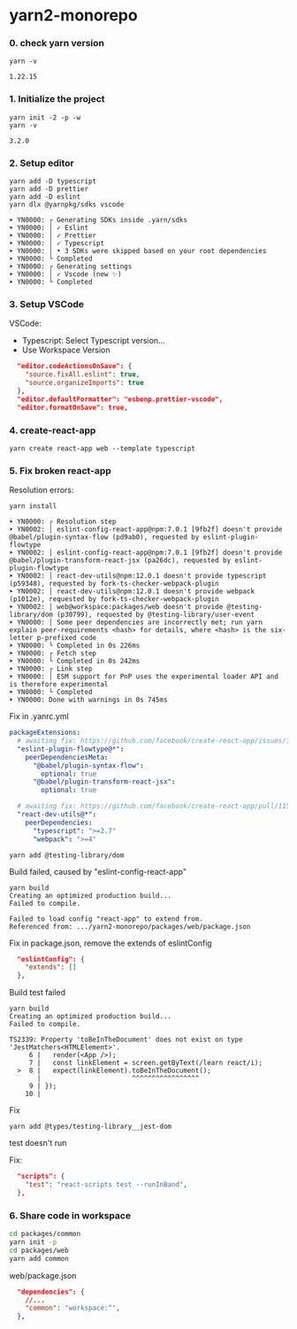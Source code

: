 # yarn2-monorepo

### 0. check yarn version

```
yarn -v

1.22.15
```

### 1. Initialize the project

```
yarn init -2 -p -w
yarn -v

3.2.0
```

### 2. Setup editor

```
yarn add -D typescript
yarn add -D prettier
yarn add -D eslint
yarn dlx @yarnpkg/sdks vscode

➤ YN0000: ┌ Generating SDKs inside .yarn/sdks
➤ YN0000: │ ✓ Eslint
➤ YN0000: │ ✓ Prettier
➤ YN0000: │ ✓ Typescript
➤ YN0000: │ • 3 SDKs were skipped based on your root dependencies
➤ YN0000: └ Completed
➤ YN0000: ┌ Generating settings
➤ YN0000: │ ✓ Vscode (new ✨)
➤ YN0000: └ Completed
```

### 3. Setup VSCode

VSCode:

- Typescript: Select Typescript version...
- Use Workspace Version

```json
  "editor.codeActionsOnSave": {
    "source.fixAll.eslint": true,
    "source.organizeImports": true
  },
  "editor.defaultFormatter": "esbenp.prettier-vscode",
  "editor.formatOnSave": true,
```

### 4. create-react-app

```
yarn create react-app web --template typescript
```

### 5. Fix broken react-app

Resolution errors:

```
yarn install

➤ YN0000: ┌ Resolution step
➤ YN0002: │ eslint-config-react-app@npm:7.0.1 [9fb2f] doesn't provide @babel/plugin-syntax-flow (pd9ab0), requested by eslint-plugin-flowtype
➤ YN0002: │ eslint-config-react-app@npm:7.0.1 [9fb2f] doesn't provide @babel/plugin-transform-react-jsx (pa26dc), requested by eslint-plugin-flowtype
➤ YN0002: │ react-dev-utils@npm:12.0.1 doesn't provide typescript (p59348), requested by fork-ts-checker-webpack-plugin
➤ YN0002: │ react-dev-utils@npm:12.0.1 doesn't provide webpack (p1012e), requested by fork-ts-checker-webpack-plugin
➤ YN0002: │ web@workspace:packages/web doesn't provide @testing-library/dom (p30799), requested by @testing-library/user-event
➤ YN0000: │ Some peer dependencies are incorrectly met; run yarn explain peer-requirements <hash> for details, where <hash> is the six-letter p-prefixed code
➤ YN0000: └ Completed in 0s 226ms
➤ YN0000: ┌ Fetch step
➤ YN0000: └ Completed in 0s 242ms
➤ YN0000: ┌ Link step
➤ YN0000: │ ESM support for PnP uses the experimental loader API and is therefore experimental
➤ YN0000: └ Completed
➤ YN0000: Done with warnings in 0s 745ms
```

Fix in .yanrc.yml

```yml
packageExtensions:
  # awaiting fix: https://github.com/facebook/create-react-app/issues/11982
  "eslint-plugin-flowtype@*":
    peerDependenciesMeta:
      "@babel/plugin-syntax-flow":
        optional: true
      "@babel/plugin-transform-react-jsx":
        optional: true

  # awaiting fix: https://github.com/facebook/create-react-app/pull/11526
  "react-dev-utils@*":
    peerDependencies:
      "typescript": ">=2.7"
      "webpack": ">=4"
```

```
yarn add @testing-library/dom
```

Build failed, caused by "eslint-config-react-app"

```
yarn build
Creating an optimized production build...
Failed to compile.

Failed to load config "react-app" to extend from.
Referenced from: .../yarn2-monorepo/packages/web/package.json
```

Fix in package.json, remove the extends of eslintConfig

```json
  "eslintConfig": {
    "extends": []
  },
```

Build test failed

```
yarn build
Creating an optimized production build...
Failed to compile.

TS2339: Property 'toBeInTheDocument' does not exist on type 'JestMatchers<HTMLElement>'.
     6 |   render(<App />);
     7 |   const linkElement = screen.getByText(/learn react/i);
  >  8 |   expect(linkElement).toBeInTheDocument();
       |                       ^^^^^^^^^^^^^^^^^
     9 | });
    10 |
```

Fix

```
yarn add @types/testing-library__jest-dom
```

test doesn't run

Fix:

```json
  "scripts": {
    "test": "react-scripts test --runInBand",
  },
```

### 6. Share code in workspace

```bash
cd packages/common
yarn init -p
cd packages/web
yarn add common
```

web/package.json

```json
  "dependencies": {
    //...
    "common": "workspace:^",
  },
```
